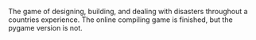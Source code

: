 The game of designing, building, and dealing with disasters throughout a countries experience.
The online compiling game is finished, but the pygame version is not.
